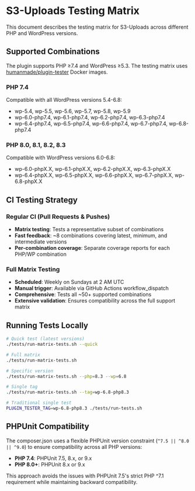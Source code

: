 # S3-Uploads Testing Matrix

This document describes the testing matrix for S3-Uploads across different PHP and WordPress versions.

## Supported Combinations

The plugin supports PHP ≥7.4 and WordPress ≥5.3. The testing matrix uses [humanmade/plugin-tester](https://github.com/humanmade/plugin-tester) Docker images.

### PHP 7.4
Compatible with all WordPress versions 5.4-6.8:
- wp-5.4, wp-5.5, wp-5.6, wp-5.7, wp-5.8, wp-5.9
- wp-6.0-php7.4, wp-6.1-php7.4, wp-6.2-php7.4, wp-6.3-php7.4
- wp-6.4-php7.4, wp-6.5-php7.4, wp-6.6-php7.4, wp-6.7-php7.4, wp-6.8-php7.4

### PHP 8.0, 8.1, 8.2, 8.3
Compatible with WordPress versions 6.0-6.8:
- wp-6.0-phpX.X, wp-6.1-phpX.X, wp-6.2-phpX.X, wp-6.3-phpX.X
- wp-6.4-phpX.X, wp-6.5-phpX.X, wp-6.6-phpX.X, wp-6.7-phpX.X, wp-6.8-phpX.X

## CI Testing Strategy

### Regular CI (Pull Requests & Pushes)
- **Matrix testing**: Tests a representative subset of combinations
- **Fast feedback**: ~8 combinations covering latest, minimum, and intermediate versions
- **Per-combination coverage**: Separate coverage reports for each PHP/WP combination

### Full Matrix Testing
- **Scheduled**: Weekly on Sundays at 2 AM UTC
- **Manual trigger**: Available via GitHub Actions workflow_dispatch
- **Comprehensive**: Tests all ~50+ supported combinations
- **Extensive validation**: Ensures compatibility across the full support matrix

## Running Tests Locally

```bash
# Quick test (latest versions)
./tests/run-matrix-tests.sh --quick

# Full matrix
./tests/run-matrix-tests.sh

# Specific version
./tests/run-matrix-tests.sh --php=8.3 --wp=6.8

# Single tag
./tests/run-matrix-tests.sh --tag=wp-6.8-php8.3

# Traditional single test
PLUGIN_TESTER_TAG=wp-6.8-php8.3 ./tests/run-tests.sh
```

## PHPUnit Compatibility

The composer.json uses a flexible PHPUnit version constraint (`^7.5 || ^8.0 || ^9.0`) to ensure compatibility across all PHP versions:

- **PHP 7.4**: PHPUnit 7.5, 8.x, or 9.x
- **PHP 8.0+**: PHPUnit 8.x or 9.x

This approach avoids the issues with PHPUnit 7.5's strict PHP ^7.1 requirement while maintaining backward compatibility.
